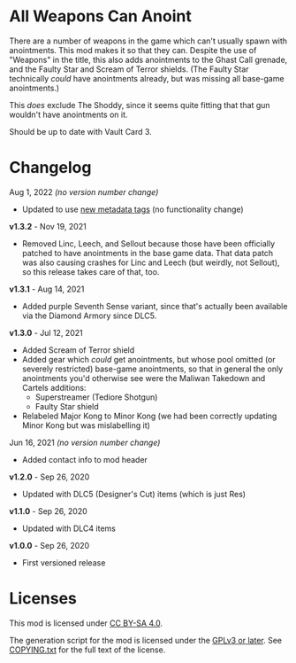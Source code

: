 All Weapons Can Anoint
======================

There are a number of weapons in the game which can't usually spawn with
anointments.  This mod makes it so that they can.  Despite the use
of "Weapons" in the title, this also adds anointments to the Ghast Call
grenade, and the Faulty Star and Scream of Terror shields.  (The Faulty
Star technically *could* have anointments already, but was missing all
base-game anointments.)

This *does* exclude The Shoddy, since it seems quite fitting that that
gun wouldn't have anointments on it.

Should be up to date with Vault Card 3.

Changelog
=========

Aug 1, 2022 *(no version number change)*
 * Updated to use [new metadata tags](https://github.com/apple1417/blcmm-parsing/tree/master/blimp)
   (no functionality change)

**v1.3.2** - Nov 19, 2021
 * Removed Linc, Leech, and Sellout because those have been officially
   patched to have anointments in the base game data.  That data patch was
   also causing crashes for Linc and Leech (but weirdly, not Sellout),
   so this release takes care of that, too.

**v1.3.1** - Aug 14, 2021
 * Added purple Seventh Sense variant, since that's actually been available
   via the Diamond Armory since DLC5.

**v1.3.0** - Jul 12, 2021
 * Added Scream of Terror shield
 * Added gear which *could* get anointments, but whose pool omitted (or
   severely restricted) base-game anointments, so that in general the only
   anointments you'd otherwise see were the Maliwan Takedown and Cartels
   additions:
   * Superstreamer (Tediore Shotgun)
   * Faulty Star shield
 * Relabeled Major Kong to Minor Kong (we had been correctly updating Minor Kong
   but was mislabelling it)

Jun 16, 2021 *(no version number change)*
 * Added contact info to mod header

**v1.2.0** - Sep 26, 2020
 * Updated with DLC5 (Designer's Cut) items (which is just Res)

**v1.1.0** - Sep 26, 2020
 * Updated with DLC4 items

**v1.0.0** - Sep 26, 2020
 * First versioned release
 
Licenses
========

This mod is licensed under [CC BY-SA 4.0](https://creativecommons.org/licenses/by-sa/4.0/).

The generation script for the mod is licensed under the
[GPLv3 or later](https://www.gnu.org/licenses/quick-guide-gplv3.html).
See [COPYING.txt](../../COPYING.txt) for the full text of the license.

